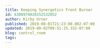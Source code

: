 ```yaml
---
title: Keeping Synergetics Front Burner
id: 6306974028152532052
author: Kirby Urner
published: 2019-08-01T21:23:00.002-07:00
updated: 2019-08-02T09:51:25.332-07:00
blog: control_room
tags: 
---
```


